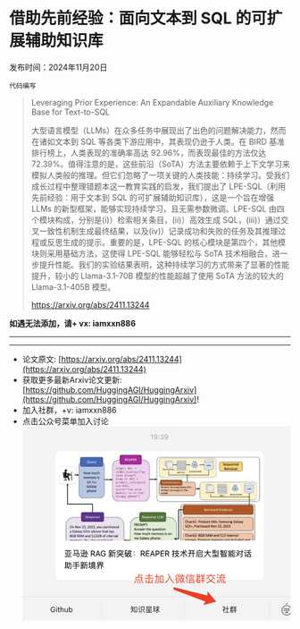 # 借助先前经验：面向文本到 SQL 的可扩展辅助知识库
发布时间：2024年11月20日

`代码编写`
> Leveraging Prior Experience: An Expandable Auxiliary Knowledge Base for Text-to-SQL
>
> 大型语言模型（LLMs）在众多任务中展现出了出色的问题解决能力，然而在诸如文本到 SQL 等各类下游应用中，其表现仍逊于人类。在 BIRD 基准排行榜上，人类表现的准确率高达 92.96%，而表现最佳的方法仅达 72.39%。值得注意的是，这些前沿（SoTA）方法主要依赖于上下文学习来模拟人类般的推理。但它们忽略了一项关键的人类技能：持续学习。受我们成长过程中整理错题本这一教育实践的启发，我们提出了 LPE-SQL（利用先前经验：用于文本到 SQL 的可扩展辅助知识库），这是一个旨在增强 LLMs 的新型框架，能够实现持续学习，且无需参数微调。LPE-SQL 由四个模块构成，分别是\(i\)）检索相关条目，\(ii\)）高效生成 SQL，\(iii\)）通过交叉一致性机制生成最终结果，以及\(iv\)）记录成功和失败的任务及其推理过程或反思生成的提示。重要的是，LPE-SQL 的核心模块是第四个，其他模块则采用基础方法，这使得 LPE-SQL 能够轻松与 SoTA 技术相融合，进一步提升性能。我们的实验结果表明，这种持续学习的方式带来了显著的性能提升，较小的 Llama-3.1-70B 模型的性能超越了使用 SoTA 方法的较大的 Llama-3.1-405B 模型。
>
> https://arxiv.org/abs/2411.13244

**如遇无法添加，请+ vx: iamxxn886**
<hr />


<hr />

- 论文原文: [https://arxiv.org/abs/2411.13244](https://arxiv.org/abs/2411.13244)
- 获取更多最新Arxiv论文更新: [https://github.com/HuggingAGI/HuggingArxiv](https://github.com/HuggingAGI/HuggingArxiv)!
- 加入社群，+v: iamxxn886
- 点击公众号菜单加入讨论
![](https://raw.githubusercontent.com/HuggingAGI/wx_assets/main/2024/07/31/1722434818326-94339e92-22f1-4472-9d27-fed232f70b5d.jpeg)